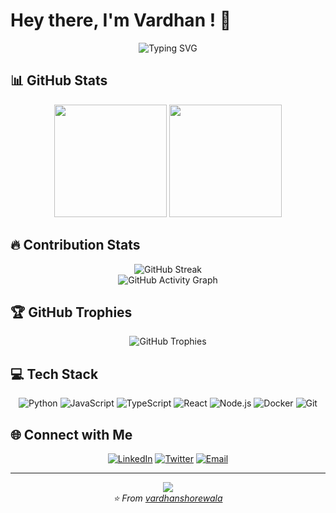 # Hey there, I'm Vardhan ! 👋

<div align="center">
  <img src="https://readme-typing-svg.herokuapp.com?font=Fira+Code&weight=500&size=28&duration=3000&pause=1000&color=2F81F7&center=true&vCenter=true&width=435&lines=Software+Developer;Problem+Solver;Tech+Enthusiast" alt="Typing SVG" />
</div>

## 📊 GitHub Stats

<div align="center">
  <img height="180em" src="https://github-readme-stats.vercel.app/api?username=vardhanshorewala&show_icons=true&theme=tokyonight&include_all_commits=true&count_private=true"/>
  <img height="180em" src="https://github-readme-stats.vercel.app/api/top-langs/?username=vardhanshorewala&layout=compact&langs_count=8&theme=tokyonight"/>
</div>

## 🔥 Contribution Stats

<div align="center">
  <img src="https://github-readme-streak-stats.herokuapp.com/?user=vardhanshorewala&theme=tokyonight" alt="GitHub Streak" />
</div>

<div align="center">
  <img src="https://github-readme-activity-graph.vercel.app/graph?username=vardhanshorewala&theme=tokyo-night&bg_color=1a1b27&color=70a5fd&line=70a5fd&point=ffffff&area=true&hide_border=true" alt="GitHub Activity Graph" />
</div>

## 🏆 GitHub Trophies

<div align="center">
  <img src="https://github-profile-trophy.vercel.app/?username=vardhanshorewala&theme=tokyonight&no-frame=false&no-bg=false&margin-w=4&row=1" alt="GitHub Trophies" />
</div>

## 💻 Tech Stack

<div align="center">

![Python](https://img.shields.io/badge/Python-3776AB?style=for-the-badge&logo=python&logoColor=white)
![JavaScript](https://img.shields.io/badge/JavaScript-F7DF1E?style=for-the-badge&logo=javascript&logoColor=black)
![TypeScript](https://img.shields.io/badge/TypeScript-007ACC?style=for-the-badge&logo=typescript&logoColor=white)
![React](https://img.shields.io/badge/React-20232A?style=for-the-badge&logo=react&logoColor=61DAFB)
![Node.js](https://img.shields.io/badge/Node.js-43853D?style=for-the-badge&logo=node.js&logoColor=white)
![Docker](https://img.shields.io/badge/Docker-2496ED?style=for-the-badge&logo=docker&logoColor=white)
![Git](https://img.shields.io/badge/Git-F05032?style=for-the-badge&logo=git&logoColor=white)

</div>

## 🌐 Connect with Me

<div align="center">

[![LinkedIn](https://img.shields.io/badge/LinkedIn-0077B5?style=for-the-badge&logo=linkedin&logoColor=white)](https://linkedin.com/in/vardhanshorewala)
[![Twitter](https://img.shields.io/badge/Twitter-1DA1F2?style=for-the-badge&logo=twitter&logoColor=white)](https://twitter.com/vardhan03)
[![Email](https://img.shields.io/badge/Email-D14836?style=for-the-badge&logo=gmail&logoColor=white)](mailto:vardhanshorewala@berkeley.edu)

</div>



---

<div align="center">
  <img src="https://capsule-render.vercel.app/api?type=waving&color=gradient&height=100&section=footer" />
</div>

<div align="center">
  <i>⭐️ From <a href="https://github.com/vardhanshorewala">vardhanshorewala</a></i>
</div>
